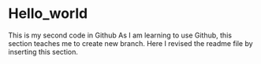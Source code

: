 # Hello_world
This is my second code in Github
As I am learning to use Github, this section teaches me to create new branch. Here I revised the readme file by inserting this section. 
